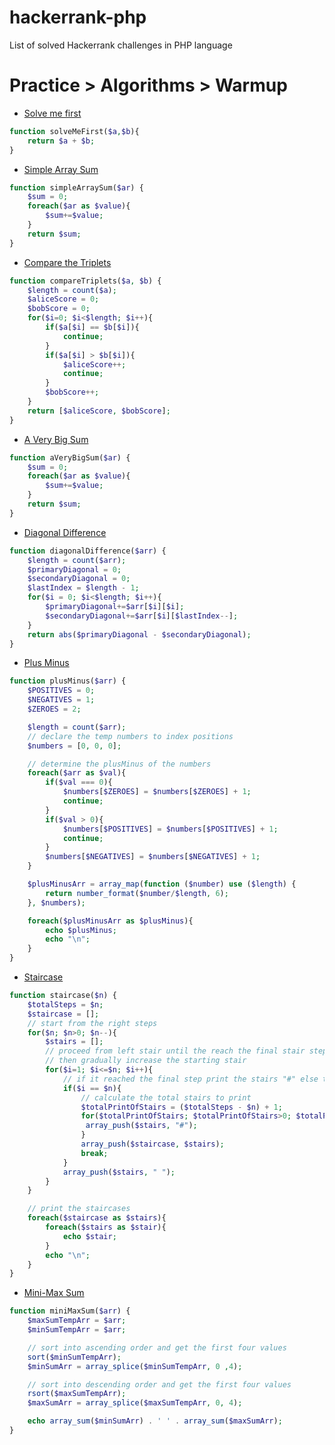 # hackerrank-php
List of solved Hackerrank challenges in PHP language

# Practice > Algorithms > Warmup
- [Solve me first](https://www.hackerrank.com/challenges/solve-me-first/problem "Solve me first")
```php
function solveMeFirst($a,$b){
	return $a + $b;
}
```
- [Simple Array Sum](https://www.hackerrank.com/challenges/simple-array-sum/problem "Simple Array Sum")
```php
function simpleArraySum($ar) {
    $sum = 0;
    foreach($ar as $value){
        $sum+=$value;
    }
    return $sum;
}
```
- [Compare the Triplets](https://www.hackerrank.com/challenges/compare-the-triplets/problem "Compare the Triplets")
```php
function compareTriplets($a, $b) {
    $length = count($a);
    $aliceScore = 0;
    $bobScore = 0;
    for($i=0; $i<$length; $i++){
        if($a[$i] == $b[$i]){
            continue;
        }
        if($a[$i] > $b[$i]){
            $aliceScore++;
            continue;
        }
        $bobScore++;
    }
    return [$aliceScore, $bobScore];
}
```
- [A Very Big Sum](https://www.hackerrank.com/challenges/a-very-big-sum/problem "A Very Big Sum")
```php
function aVeryBigSum($ar) {
    $sum = 0;
    foreach($ar as $value){
        $sum+=$value;
    }
    return $sum;
}
```
- [Diagonal Difference](https://www.hackerrank.com/challenges/diagonal-difference/problem "Diagonal Difference")
```php
function diagonalDifference($arr) {
    $length = count($arr);
    $primaryDiagonal = 0;
    $secondaryDiagonal = 0;
    $lastIndex = $length - 1;
    for($i = 0; $i<$length; $i++){
        $primaryDiagonal+=$arr[$i][$i];
        $secondaryDiagonal+=$arr[$i][$lastIndex--];
    }
    return abs($primaryDiagonal - $secondaryDiagonal);
}
```
- [Plus Minus](https://www.hackerrank.com/challenges/plus-minus/problem "Plus Minus")
```php
function plusMinus($arr) {
    $POSITIVES = 0;
    $NEGATIVES = 1;
    $ZEROES = 2;

    $length = count($arr);
    // declare the temp numbers to index positions
    $numbers = [0, 0, 0];

    // determine the plusMinus of the numbers
    foreach($arr as $val){
        if($val === 0){
            $numbers[$ZEROES] = $numbers[$ZEROES] + 1;
            continue;
        }
        if($val > 0){
            $numbers[$POSITIVES] = $numbers[$POSITIVES] + 1;
            continue;
        }
        $numbers[$NEGATIVES] = $numbers[$NEGATIVES] + 1;
    }

    $plusMinusArr = array_map(function ($number) use ($length) {
        return number_format($number/$length, 6);
    }, $numbers);

    foreach($plusMinusArr as $plusMinus){
        echo $plusMinus;
        echo "\n";
    }
}
```
- [Staircase](https://www.hackerrank.com/challenges/staircase/problem "Staircase")
```php
function staircase($n) {
    $totalSteps = $n;
    $staircase = [];
    // start from the right steps
    for($n; $n>0; $n--){
        $stairs = [];
        // proceed from left stair until the reach the final stair steps
        // then gradually increase the starting stair
        for($i=1; $i<=$n; $i++){
            // if it reached the final step print the stairs "#" else the its spaces
            if($i == $n){
                // calculate the total stairs to print
                $totalPrintOfStairs = ($totalSteps - $n) + 1;
                for($totalPrintOfStairs; $totalPrintOfStairs>0; $totalPrintOfStairs--){
                 array_push($stairs, "#");
                }
                array_push($staircase, $stairs);
                break;
            }
            array_push($stairs, " ");
        }
    }

    // print the staircases
    foreach($staircase as $stairs){
        foreach($stairs as $stair){
            echo $stair;
        }
        echo "\n";
    }
}
```
- [Mini-Max Sum](https://www.hackerrank.com/challenges/mini-max-sum/problem "Mini-Max Sum")
```php
function miniMaxSum($arr) {
    $maxSumTempArr = $arr;
    $minSumTempArr = $arr;

    // sort into ascending order and get the first four values
    sort($minSumTempArr);
    $minSumArr = array_splice($minSumTempArr, 0 ,4);

    // sort into descending order and get the first four values
    rsort($maxSumTempArr);
    $maxSumArr = array_splice($maxSumTempArr, 0, 4);    

    echo array_sum($minSumArr) . ' ' . array_sum($maxSumArr);
}
```



